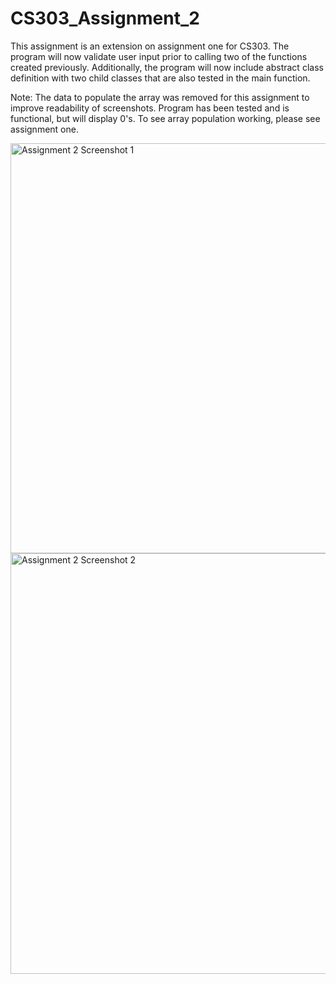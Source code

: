 # CS303_Assignment_2
This assignment is an extension on assignment one for CS303. The program will now validate user input prior to calling two of the functions created previously.
Additionally, the program will now include abstract class definition with two child classes that are also tested in the main function.

Note: The data to populate the array was removed for this assignment to improve readability of screenshots. Program has been tested and is functional,
but will display 0's. To see array population working, please see assignment one.

<img width="656" alt="Assignment 2 Screenshot 1" src="https://user-images.githubusercontent.com/98775923/194108710-68e5c69a-1598-4e0c-9d21-823f315320f2.png">
<img width="673" alt="Assignment 2 Screenshot 2" src="https://user-images.githubusercontent.com/98775923/194108720-06792116-b296-4101-8fce-dccbfcaeea0d.png">
